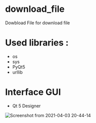 # download_file
Dowbload File
for download file 

# Used libraries : 

+ os
+ sys
+ PyQt5
+ urllib

# Interface GUI

+ Qt 5 Designer

![Screenshot from 2021-04-03 20-44-14](https://user-images.githubusercontent.com/80406227/113516999-4e29b300-9575-11eb-98e0-59b6ed592ed8.png)

